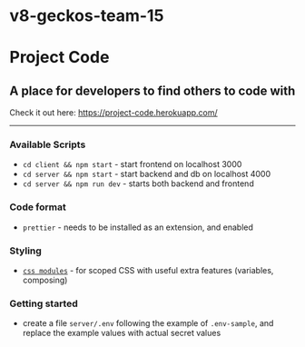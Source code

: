# v8-geckos-team-15

# Project Code

## A place for developers to find others to code with

Check it out here: https://project-code.herokuapp.com/

---

### Available Scripts

- `cd client && npm start` - start frontend on localhost 3000
- `cd server && npm start` - start backend and db on localhost 4000
- `cd server && npm run dev` - starts both backend and frontend

### Code format

- `prettier` - needs to be installed as an extension, and enabled

### Styling

- [`css modules`](https://github.com/css-modules/css-modules) - for scoped CSS with useful extra features (variables, composing)

### Getting started

- create a file `server/.env` following the example of `.env-sample`, and replace the example values with actual secret values
